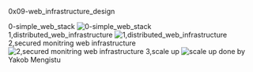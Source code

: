 0x09-web_infrastructure_design

0-simple_web_stack
![0-simple_web_stack](https://i.imgur.com/EpUIQ6B.jpg)
1,distributed_web_infrastructure
![1,distributed_web_infrastructure](https://imgur.com/1OU6uss)
2,secured monitring web infrastructure
![2,secured monitring web infrastructure](https://imgur.com/H2ojD7O)
3,scale up
![scale up](https://i.imgur.com/b6hbyeh.jpg)
done by Yakob Mengistu
